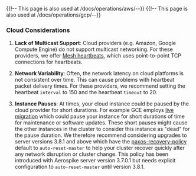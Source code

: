 {{!-- This page is also used at /docs/operations/aws/--}}
{{!-- This page is also used at /docs/operations/gcp/--}}

### Cloud Considerations
1. **Lack of Multicast Support**:
Cloud providers (e.g. Amazon, Google Compute Engine) do not support multicast
networking. For these providers, we offer
[Mesh heartbeats](/docs/operations/configure/network/heartbeat/index.html#mesh-unicast-heartbeat),
which uses point-to-point TCP connections for heartbeats.

2. **Network Variability**:
Often, the network latency on cloud platforms is not consistent over time. This
can cause problems with heartbeat packet delivery times. For these providers,
we recommend setting the heartbeat `interval` to 150 and the heartbeat `timeout`
to 20.

3. **Instance Pauses**:
At times, your cloud instance could be paused by the cloud provider for short durations.
For example GCE employs
[live migration](http://googlecloudplatform.blogspot.in/2015/03/Google-Compute-Engine-uses-Live-Migration-technology-to-service-infrastructure-without-application-downtime.html)
which could pause your instance for short durations of time for maintenance or software updates.
These short pauses might cause the other instances in the cluster to consider this instance as "dead"
for the pause duration. We therefore recommend considering upgrades to server versions 3.8.1 and above which have the
[paxos-recovery-policy](/docs/reference/configuration/index.html#paxos-recovery-policy) default to `auto-reset-master`
to help your cluster recover quickly after any network disruption or cluster change.
This policy has been introduced with Aerospike server version 3.7.0.1 but needs explicit configuration to `auto-reset-master` until version 3.8.1.
